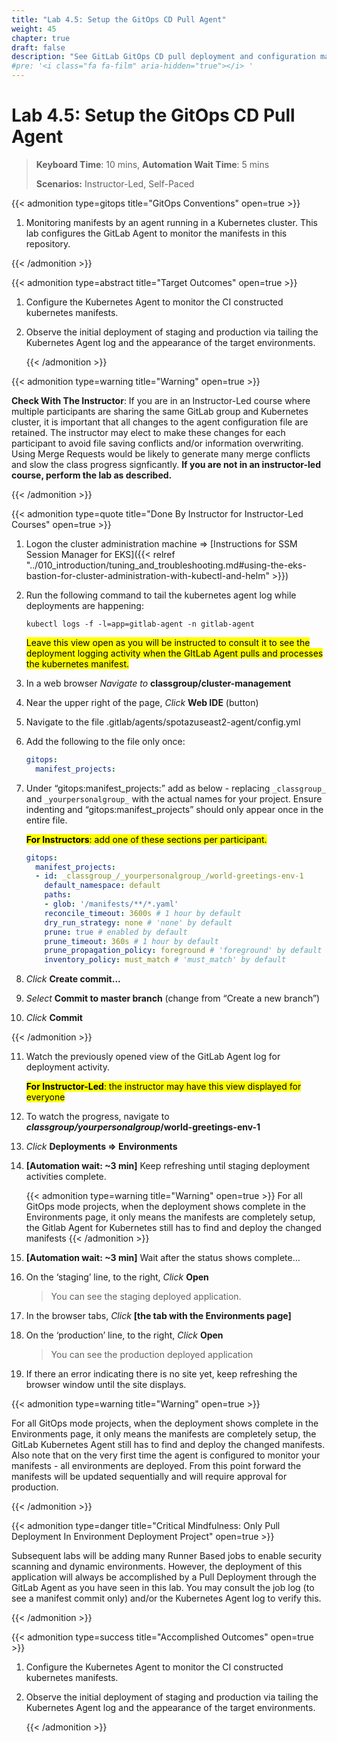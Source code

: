 ```yaml
---
title: "Lab 4.5: Setup the GitOps CD Pull Agent"
weight: 45
chapter: true
draft: false
description: "See GitLab GitOps CD pull deployment and configuration management in action."
#pre: '<i class="fa fa-film" aria-hidden="true"></i> '
---
```


# Lab 4.5: Setup the GitOps CD Pull Agent

> **Keyboard Time**: 10 mins, **Automation Wait Time**: 5 mins
>
> **Scenarios:** Instructor-Led, Self-Paced

{{< admonition type=gitops title="GitOps Conventions" open=true >}}

1. Monitoring manifests by an agent running in a Kubernetes cluster. This lab configures the GitLab Agent to monitor the manifests in this repository.

{{< /admonition >}}

{{< admonition type=abstract title="Target Outcomes" open=true >}}

1. Configure the Kubernetes Agent to monitor the CI constructed kubernetes manifests.

2. Observe the initial deployment of staging and production via tailing the Kubernetes Agent log and the appearance of the target environments.

   {{< /admonition >}}

{{< admonition type=warning title="Warning" open=true >}}

**Check With The Instructor**: If you are in an Instructor-Led course where multiple participants are sharing the same GitLab group and Kubernetes cluster, it is important that all changes to the agent configuration file are retained.  The instructor may elect to make these changes for each participant to avoid file saving conflicts and/or information overwriting. Using Merge Requests would be likely to generate many merge conflicts and slow the class progress signficantly. **If you are not in an instructor-led course, perform the lab as described.**

{{< /admonition >}}

{{< admonition type=quote title="Done By Instructor for Instructor-Led Courses" open=true >}}

1. Logon the cluster administration machine => [Instructions for SSM Session Manager for EKS]({{< relref "../010_introduction/tuning_and_troubleshooting.md#using-the-eks-bastion-for-cluster-administration-with-kubectl-and-helm" >}})

2. Run the following command to tail the kubernetes agent log while deployments are happening:

   `kubectl logs -f -l=app=gitlab-agent -n gitlab-agent`

    <mark class="hlgreen">Leave this view open as you will be instructed to consult it to see the deployment logging activity when the GItLab Agent pulls and processes the kubernetes manifest.</mark>

3. In a web browser *Navigate to* **classgroup/cluster-management**

2. Near the upper right of the page, *Click* **Web IDE** (button)

3. Navigate to the file .gitlab/agents/spotazuseast2-agent/config.yml

4. Add the following to the file only once:

   ```yaml
   gitops:
     manifest_projects:
   
   ```

5. Under “gitops:manifest_projects:” add as below - replacing `_classgroup_` and `_yourpersonalgroup_` with the actual names for your project. Ensure indenting and “gitops:manifest_projects” should only appear once in the entire file.
   
   <mark class="hlgreen">**For Instructors**: add one of these sections per participant.</mark>
   
   ````yaml
   gitops:
     manifest_projects:
     - id: _classgroup_/_yourpersonalgroup_/world-greetings-env-1
       default_namespace: default
       paths:
       - glob: '/manifests/**/*.yaml'
       reconcile_timeout: 3600s # 1 hour by default
       dry_run_strategy: none # 'none' by default
       prune: true # enabled by default
       prune_timeout: 360s # 1 hour by default
       prune_propagation_policy: foreground # 'foreground' by default
       inventory_policy: must_match # 'must_match' by default
   ````
   
6. *Click* **Create commit...**

7. *Select* **Commit to master branch** (change from “Create a new branch”)

8. *Click* **Commit**

{{< /admonition >}}

11. Watch the previously opened view of the GitLab Agent log for deployment activity.
    
    <mark class="hlgreen">**For Instructor-Led**: the instructor may have this view displayed for everyone</mark>
    
12. To watch the progress, navigate to ***classgroup/yourpersonalgroup*/world-greetings-env-1**

2. *Click* **Deployments => Environments**

3. **[Automation wait: ~3 min]** Keep refreshing until staging deployment activities complete.

   {{< admonition type=warning title="Warning" open=true >}}
   For all GitOps mode projects, when the deployment shows complete in the Environments page, it only means the manifests are completely setup, the Gitlab Agent for Kubernetes still has to find and deploy the changed manifests
   {{< /admonition >}}

4. **[Automation wait: ~3 min]** Wait after the status shows complete…

5. On the ‘staging’ line, to the right, *Click* **Open**

   > You can see the staging deployed application.

6. In the browser tabs, *Click* **[the tab with the Environments page]**

7. On the ‘production’ line, to the right, *Click* **Open**

   > You can see the production deployed application

8. If there an error indicating there is no site yet, keep refreshing the browser window until the site displays.

{{< admonition type=warning title="Warning" open=true >}}

For all GitOps mode projects, when the deployment shows complete in the Environments page, it only means the manifests are completely setup, the GitLab Kubernetes Agent still has to find and deploy the changed manifests. Also note that on the very first time the agent is configured to monitor your manifests - all environments are deployed. From this point forward the manifests will be updated sequentially and will require approval for production.

{{< /admonition >}}

{{< admonition type=danger title="Critical Mindfulness: Only Pull Deployment In Environment Deployment Project" open=true >}}

Subsequent labs will be adding many Runner Based jobs to enable security scanning and dynamic environments. However, the deployment of this application will always be accomplished by a Pull Deployment through the GitLab Agent as you have seen in this lab. You may consult the job log (to see a manifest commit only) and/or the Kubernetes Agent log to verify this.

{{< /admonition >}}

{{< admonition type=success title="Accomplished Outcomes" open=true >}}

1. Configure the Kubernetes Agent to monitor the CI constructed kubernetes manifests.

2. Observe the initial deployment of staging and production via tailing the Kubernetes Agent log and the appearance of the target environments.

   {{< /admonition >}}
